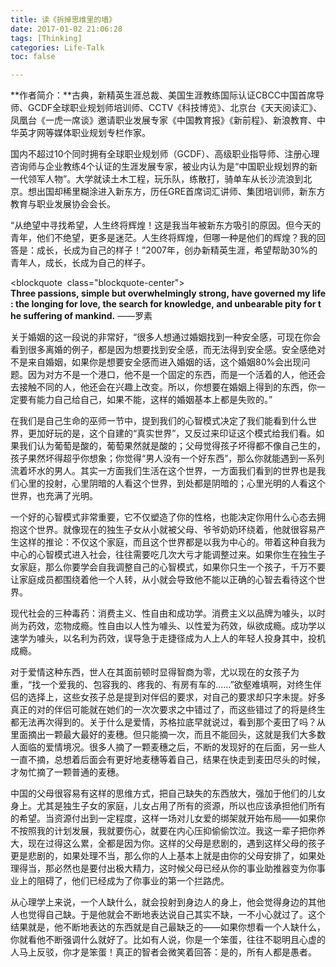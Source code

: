 ```yaml
---
title: 读《拆掉思维里的墙》
date: 2017-01-02 21:06:28
tags: [Thinking]
categories: Life-Talk
toc: false

---
```


**作者简介：**古典，新精英生涯总裁、美国生涯教练国际认证CBCC中国首席导师、GCDF全球职业规划师培训师、CCTV《科技博览》、北京台《天天阅读汇》、凤凰台《一虎一席谈》邀请职业发展专家《中国教育报》《新前程》、新浪教育、中华英才网等媒体职业规划专栏作家。

国内不超过10个同时拥有全球职业规划师（GCDF）、高级职业指导师、注册心理咨询师与企业教练4个认证的生涯发展专家，被业内认为是“中国职业规划界的新一代领军人物”。大学就读土木工程，玩乐队，练散打，骑单车从长沙流浪到北京。想出国却稀里糊涂进入新东方，历任GRE首席词汇讲师、集团培训师，新东方教育与职业发展协会会长。

“从绝望中寻找希望，人生终将辉煌！这是我当年被新东方吸引的原因。但今天的青年，他们不绝望，更多是迷茫。人生终将辉煌，但哪一种是他们的辉煌？我的回答是：成长，长成为自己的样子！”2007年，创办新精英生涯，希望帮助30%的青年人，成长，长成为自己的样子。

<blockquote  class="blockquote-center">
**Three passions, simple but overwhelmingly strong, have governed my life: the longing for love, the search for knowledge, and unbearable pity for the suffering of mankind.**
——罗素
</blockquote>

关于婚姻的这一段说的非常好，“很多人想通过婚姻找到一种安全感，可现在你会看到很多离婚的例子，都是因为想要找到安全感，而无法得到安全感。安全感绝对不是来自婚姻，如果你是想要安全感而进入婚姻的话，这个婚姻80%会出现问题。因为对方不是一个港口，他不是一个固定的东西，而是一个活着的人，他还会去接触不同的人，他还会在兴趣上改变。所以，你想要在婚姻上得到的东西，你一定要有能力自己给自己，如果不能，这样的婚姻基本上都是失败的。”

在我们是自己生命的巫师一节中，提到我们的心智模式决定了我们能看到什么世界，更加好玩的是，这个自建的“真实世界”，又反过来印证这个模式给我们看。如果我们认为葡萄是酸的，葡萄果然就是酸的；父母觉得孩子坏得都不像自己生的，孩子果然坏得超乎你想象；你觉得“男人没有一个好东西”，那么你就能遇到一系列流着坏水的男人。其实一方面我们生活在这个世界，一方面我们看到的世界也是我们心里的投射，心里阴暗的人看这个世界，到处都是阴暗的；心里光明的人看这个世界，也充满了光明。

一个好的心智模式非常重要，它不仅塑造了你的性格，也能决定你用什么心态去拥抱这个世界。就像现在的独生子女从小就被父母、爷爷奶奶环绕着，他就很容易产生这样的推论：不仅这个家庭，而且这个世界都是以我为中心的。带着这种自我为中心的心智模式进入社会，往往需要吃几次大亏才能调整过来。如果你生在独生子女家庭，那么你要学会自我调整自己的心智模式，如果你只生一个孩子，千万不要让家庭成员都围绕着他一个人转，从小就会导致他不能以正确的心智去看待这个世界。

现代社会的三种毒药：消费主义、性自由和成功学。消费主义以品牌为噱头，以时尚为药效，恋物成瘾。性自由以人性为噱头、以性爱为药效，纵欲成瘾。成功学以速学为噱头，以名利为药效，误导急于走捷径成为人上人的年轻人投身其中，投机成瘾。

对于爱情这种东西，世人在其面前顿时显得智商为零，尤以现在的女孩子为重，“找一个爱我的、包容我的、疼我的、有房有车的......”欲壑难填啊，对终生伴侣的选择上，这些女孩子总是提到对伴侣的要求，对自己的要求却只字未提。好多真正的对的伴侣可能就在她们的一次次要求之中错过了，而这些错过了的将是终生都无法再次得到的。关于什么是爱情，苏格拉底早就说过，看到那个麦田了吗？从里面摘出一颗最大最好的麦穗。但只能摘一次，而且不能回头，这就是我们大多数人面临的爱情境况。很多人摘了一颗麦穗之后，不断的发现好的在后面，另一些人一直不摘，总想着后面会有更好地麦穗等着自己，结果在快走到麦田尽头的时候，才匆忙摘了一颗普通的麦穗。

中国的父母很容易有这样的思维方式，把自己缺失的东西放大，强加于他们的儿女身上。尤其是独生子女的家庭，儿女占用了所有的资源，所以也应该承担他们所有的希望。当资源付出到一定程度，这样一场对儿女爱的绑架就开始布局——如果你不按照我的计划发展，我就要伤心，就要在内心压抑偷偷饮泣。我这一辈子把你养大，现在过得这么累，全都是因为你。这样的父母是悲剧的，遇到这样父母的孩子更是悲剧的，如果处理不当，那么你的人上基本上就是由你的父母安排了，如果处理得当，那必然也是要付出极大精力，这时候父母已经从你的事业助推器变为你事业上的阻碍了，他们已经成为了你事业的第一个拦路虎。

从心理学上来说，一个人缺什么，就会投射到身边人的身上，他会觉得身边的其他人也觉得自己缺。于是他就会不断地表达说自己其实不缺，一不小心就过了。这个结果就是，他不断地表达的东西就是自己最缺乏的——如果你想看一个人缺什么，你就看他不断强调什么就好了。比如有人说，你是一个笨蛋，往往不聪明且心虚的人马上反驳，你才是笨蛋！真正的智者会微笑着回答：是的，所有人都是愚者。
